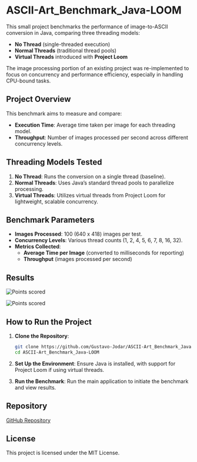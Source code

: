 # ASCII-Art_Benchmark_Java-LOOM

This small project benchmarks the performance of image-to-ASCII conversion in Java, comparing three threading models:
- **No Thread** (single-threaded execution)
- **Normal Threads** (traditional thread pools)
- **Virtual Threads** introduced with **Project Loom**

The image processing portion of an existing project was re-implemented to focus on concurrency and performance efficiency, especially in handling CPU-bound tasks.

## Project Overview
This benchmark aims to measure and compare:
- **Execution Time**: Average time taken per image for each threading model.
- **Throughput**: Number of images processed per second across different concurrency levels.

## Threading Models Tested
1. **No Thread**: Runs the conversion on a single thread (baseline).
2. **Normal Threads**: Uses Java’s standard thread pools to parallelize processing.
3. **Virtual Threads**: Utilizes virtual threads from Project Loom for lightweight, scalable concurrency.

## Benchmark Parameters
- **Images Processed**: 100 (640 x 418) images per test.
- **Concurrency Levels**: Various thread counts (1, 2, 4, 5, 6, 7, 8, 16, 32).
- **Metrics Collected**:
  - **Average Time per Image** (converted to milliseconds for reporting)
  - **Throughput** (images processed per second)

## Results
![](https://lh7-rt.googleusercontent.com/docsz/AD_4nXd1QB7uwRVdWDsDYjhvA4-voek2GOOOEBtOIwrv3gOER_7MwrfeKo3RjfDRS0MOB8wOwGQeJwtehiJdRGxuKCf9lOgN29_B01YkXUGAzafCeEdurlYXb_Jus6vlwkHBYOWKpb8CsQ?key=2F4sCWfk5OAxXT1ffoXXncpv "Points scored")

![](https://lh7-rt.googleusercontent.com/docsz/AD_4nXeq4Y2OmVOsoCobrj7VwbEgEvHxQ9K7wkRAyDry9dDhclRqDxRu78ZZ7xgSOuoKqB5WUH395Za5FIAlryyj9b65h6zJU6A3Pik7KskIHKpvnnpp5_96HBNWKlMhlJpt7y4ESTfH?key=2F4sCWfk5OAxXT1ffoXXncpv "Points scored")


## How to Run the Project
1. **Clone the Repository**:
    ```bash
    git clone https://github.com/Gustavo-Jodar/ASCII-Art_Benchmark_Java-LOOM
    cd ASCII-Art_Benchmark_Java-LOOM
    ```

2. **Set Up the Environment**:
   Ensure Java is installed, with support for Project Loom if using virtual threads.

3. **Run the Benchmark**:
   Run the main application to initiate the benchmark and view results.
   
## Repository
[GitHub Repository](https://github.com/Gustavo-Jodar/ASCII-Art_Benchmark_Java-LOOM)

## License
This project is licensed under the MIT License.

